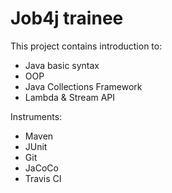 # Job4j trainee

This project contains introduction to:

- Java basic syntax
- OOP
- Java Collections Framework
- Lambda & Stream API

Instruments:
- Maven
- JUnit
- Git
- JaCoCo
- Travis CI